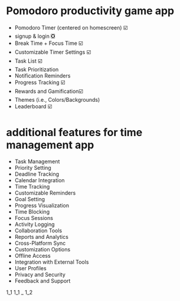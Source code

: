 # Pomodoro productivity game app
- Pomodoro Timer (centered on homescreen)  ☑️
- signup & login ❎
- Break Time + Focus Time ☑️
- Customizable Timer Settings ☑️
- Task List ☑️
- Task Prioritization
- Notification Reminders
- Progress Tracking ☑️
- Rewards and Gamification☑️
- Themes (i.e., Colors/Backgrounds)
- Leaderboard ☑️


# additional features for  time management app

- Task Management
- Priority Setting
- Deadline Tracking
- Calendar Integration
- Time Tracking
- Customizable Reminders
- Goal Setting
- Progress Visualization
- Time Blocking
- Focus Sessions
- Activity Logging
- Collaboration Tools
- Reports and Analytics
- Cross-Platform Sync
- Customization Options
- Offline Access
- Integration with External Tools
- User Profiles
- Privacy and Security
- Feedback and Support


1_1
1_1
_
1_2

